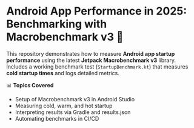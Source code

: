 # Android App Performance in 2025: Benchmarking with Macrobenchmark v3 🚀

This repository demonstrates how to measure **Android app startup performance** using the latest **Jetpack Macrobenchmark v3** library.  
Includes a working benchmark test (`StartupBenchmark.kt`) that measures **cold startup times** and logs detailed metrics.

📊 **Topics Covered**
- Setup of Macrobenchmark v3 in Android Studio
- Measuring cold, warm, and hot startup
- Interpreting results via Gradle and results.json
- Automating benchmarks in CI/CD